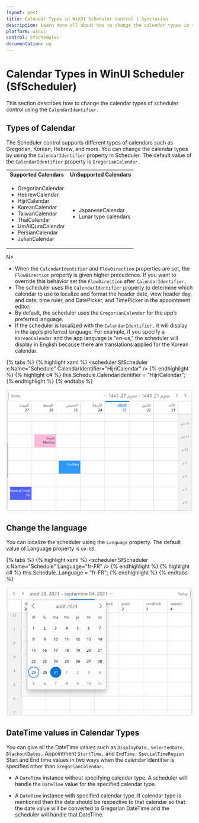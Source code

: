 ```yaml
---
layout: post
title: Calendar Types in WinUI Scheduler control | Syncfusion
description: Learn here all about how to change the calendar types in the scheduler (SfScheduler) control, its elements, and more.
platform: winui
control: SfScheduler
documentation: ug
---
```


# Calendar Types in WinUI Scheduler (SfScheduler)
This section describes how to change the calendar types of scheduler control using the `CalendarIdentifier.`

## Types of Calendar
The Scheduler control supports different types of calendars such as Gregorian, Korean, Hebrew, and more. You can change the calendar types by using the `CalendarIdentifier` property in Scheduler. The default value of the `CalendarIdentifier` property is `GregorianCalendar.`

<table>
<tr>
<th>Supported Calendars</th>
<th>UnSupported Calendars</th>
</tr>
<tr>
<td>

* GregorianCalendar
* HebrewCalendar
* HijriCalendar
* KoreanCalendar
* TaiwanCalendar
* ThaiCalendar
* UmAlQuraCalendar
* PersianCalendar
* JulianCalendar</td>
<td>

* JapaneseCalendar
* Lunar type calendars
</td>
</tr>
</table>

N> 
* When the `CalendarIdentifier` and `FlowDirection` properties are set, the `FlowDirection` property is given higher precedence. If you want to override this behavior set the `FlowDirection` after `CalendarIdentifier.`
* The scheduler uses the `CalendarIdentifier` property to determine which calendar to use to localize and format the header date, view header day, and date, time ruler, and DatePicker, and TimePicker in the appointment editor.
* By default, the scheduler uses the `GregorianCalendar` for the app’s preferred language.
* If the scheduler is localized with the `CalendarIdentifier,` it will display in the app’s preferred language. For example, if you specify a `KoreanCalendar` and the app language is "en-us," the scheduler will display in English because there are translations applied for the Korean calendar.

{% tabs %}
{% highlight xaml %}
<scheduler:SfScheduler x:Name="Schedule"
                       CalendarIdentifier="HijriCalendar" />
{% endhighlight %}
{% highlight c# %}
this.Schedule.CalendarIdentifier = "HijriCalendar";
{% endhighlight %}
{% endtabs %}

![Hijri Calendar](Calendar-Types_Images/CalendarTypes.png)

## Change the language
You can localize the scheduler using the `Language` property. The default value of Language property is `en-US`.

{% tabs %}
{% highlight xaml %}
<scheduler:SfScheduler x:Name="Schedule"
                       Language="fr-FR" />
{% endhighlight %}
{% highlight c# %}
this.Schedule..Language = "fr-FR";
{% endhighlight %}
{% endtabs %}

![Hijri Calendar](Calendar-Types_Images/Language.png)

## DateTime values in Calendar Types
You can give all the DateTime values such as `DisplayDate,` `SelectedDate,` `BlackoutDates,` Appointment `StartTime,` and `EndTime,` `SpecialTimeRegion` Start and End time values in two ways when the calendar identifier is specified other than `GregorianCalendar.`

* A `DateTime` instance without specifying calendar type. A scheduler will handle the `DateTime` value for the specified calendar type.

* A `DateTime` instance with specified calendar type. If calendar type is mentioned then the date should be respective to that calendar so that the date value will be converted to Gregorian DateTime and the scheduler will handle that DateTime.